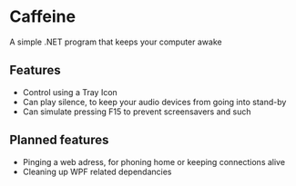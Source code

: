 # Caffeine
A simple .NET program that keeps your computer awake

## Features
 - Control using a Tray Icon
 - Can play silence, to keep your audio devices from going into stand-by
 - Can simulate pressing F15 to prevent screensavers and such
 
## Planned features
 - Pinging a web adress, for phoning home or keeping connections alive
 - Cleaning up WPF related dependancies